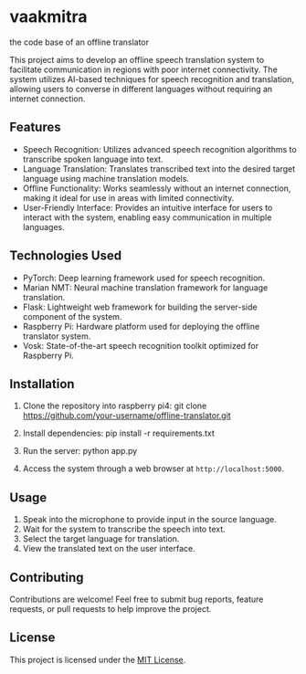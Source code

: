 # vaakmitra
the code base of an offline translator 

This project aims to develop an offline speech translation system to facilitate communication in regions with poor internet connectivity. The system utilizes AI-based techniques for speech recognition and translation, allowing users to converse in different languages without requiring an internet connection.

## Features

- Speech Recognition: Utilizes advanced speech recognition algorithms to transcribe spoken language into text.
- Language Translation: Translates transcribed text into the desired target language using machine translation models.
- Offline Functionality: Works seamlessly without an internet connection, making it ideal for use in areas with limited connectivity.
- User-Friendly Interface: Provides an intuitive interface for users to interact with the system, enabling easy communication in multiple languages.

## Technologies Used

- PyTorch: Deep learning framework used for speech recognition.
- Marian NMT: Neural machine translation framework for language translation.
- Flask: Lightweight web framework for building the server-side component of the system.
- Raspberry Pi: Hardware platform used for deploying the offline translator system.
- Vosk: State-of-the-art speech recognition toolkit optimized for Raspberry Pi.

## Installation

1. Clone the repository into raspberry pi4: git clone https://github.com/your-username/offline-translator.git
2.  Install dependencies:
pip install -r requirements.txt
3. Run the server:
python app.py

4. Access the system through a web browser at `http://localhost:5000`.

## Usage

1. Speak into the microphone to provide input in the source language.
2. Wait for the system to transcribe the speech into text.
3. Select the target language for translation.
4. View the translated text on the user interface.

## Contributing

Contributions are welcome! Feel free to submit bug reports, feature requests, or pull requests to help improve the project.

## License

This project is licensed under the [MIT License](LICENSE).
